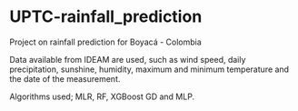 # UPTC-rainfall_prediction
Project on rainfall prediction for Boyacá - Colombia

Data available from IDEAM are used, such as wind speed, daily precipitation, sunshine, humidity, maximum and minimum temperature and the date of the measurement.

Algorithms used; MLR, RF, XGBoost GD and MLP.
